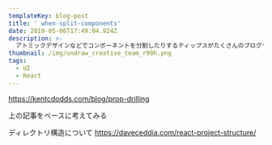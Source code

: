 ```yaml
---
templateKey: blog-post
title: ' when-split-components'
date: 2019-05-06T17:49:04.924Z
description: >-
  アトミックデザインなどでコンポーネントを分割したりするティップスがたくさんのブログや勉強会で紹介されていますが、それによるデメリットや適切なタイミングについて考えてみました。
thumbnail: /img/undraw_creative_team_r90h.png
tags:
  - UI
  - React
---
```

https://kentcdodds.com/blog/prop-drilling

上の記事をベースに考えてみる

ディレクトリ構造について
https://daveceddia.com/react-project-structure/
